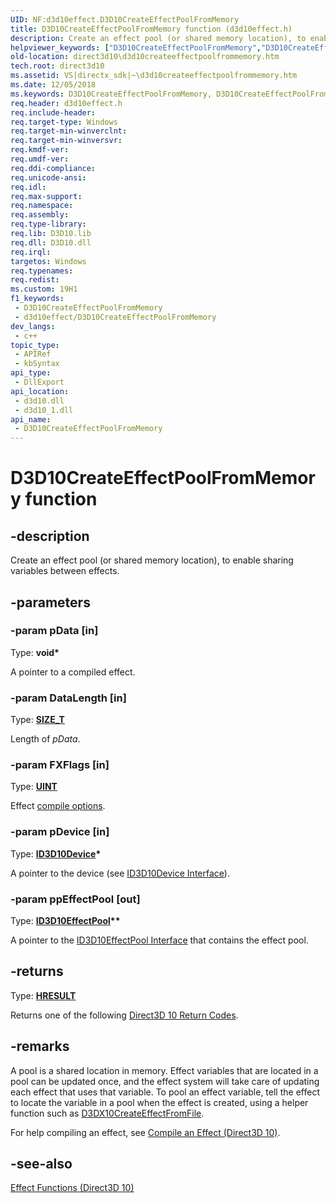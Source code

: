 ```yaml
---
UID: NF:d3d10effect.D3D10CreateEffectPoolFromMemory
title: D3D10CreateEffectPoolFromMemory function (d3d10effect.h)
description: Create an effect pool (or shared memory location), to enable sharing variables between effects.
helpviewer_keywords: ["D3D10CreateEffectPoolFromMemory","D3D10CreateEffectPoolFromMemory function [Direct3D 10]","d3d10effect/D3D10CreateEffectPoolFromMemory","direct3d10.d3d10createeffectpoolfrommemory","fe38c43e-d460-f70d-5972-0c60fb75b532"]
old-location: direct3d10\d3d10createeffectpoolfrommemory.htm
tech.root: direct3d10
ms.assetid: VS|directx_sdk|~\d3d10createeffectpoolfrommemory.htm
ms.date: 12/05/2018
ms.keywords: D3D10CreateEffectPoolFromMemory, D3D10CreateEffectPoolFromMemory function [Direct3D 10], d3d10effect/D3D10CreateEffectPoolFromMemory, direct3d10.d3d10createeffectpoolfrommemory, fe38c43e-d460-f70d-5972-0c60fb75b532
req.header: d3d10effect.h
req.include-header: 
req.target-type: Windows
req.target-min-winverclnt: 
req.target-min-winversvr: 
req.kmdf-ver: 
req.umdf-ver: 
req.ddi-compliance: 
req.unicode-ansi: 
req.idl: 
req.max-support: 
req.namespace: 
req.assembly: 
req.type-library: 
req.lib: D3D10.lib
req.dll: D3D10.dll
req.irql: 
targetos: Windows
req.typenames: 
req.redist: 
ms.custom: 19H1
f1_keywords:
 - D3D10CreateEffectPoolFromMemory
 - d3d10effect/D3D10CreateEffectPoolFromMemory
dev_langs:
 - c++
topic_type:
 - APIRef
 - kbSyntax
api_type:
 - DllExport
api_location:
 - d3d10.dll
 - d3d10_1.dll
api_name:
 - D3D10CreateEffectPoolFromMemory
---
```


# D3D10CreateEffectPoolFromMemory function


## -description

Create an effect pool (or shared memory location), to enable sharing variables between effects.

## -parameters

### -param pData [in]

Type: <b>void*</b>

A pointer to a compiled effect.

### -param DataLength [in]

Type: <b><a href="/windows/desktop/WinProg/windows-data-types">SIZE_T</a></b>

Length of <i>pData</i>.

### -param FXFlags [in]

Type: <b><a href="/windows/desktop/WinProg/windows-data-types">UINT</a></b>

Effect <a href="/windows/desktop/direct3d10/d3d10-graphics-reference-effect-constants">compile options</a>.

### -param pDevice [in]

Type: <b><a href="/windows/desktop/api/d3d10/nn-d3d10-id3d10device">ID3D10Device</a>*</b>

A pointer to the device (see <a href="/windows/desktop/api/d3d10/nn-d3d10-id3d10device">ID3D10Device Interface</a>).

### -param ppEffectPool [out]

Type: <b><a href="/windows/desktop/api/d3d10effect/nn-d3d10effect-id3d10effectpool">ID3D10EffectPool</a>**</b>

A pointer to the <a href="/windows/desktop/api/d3d10effect/nn-d3d10effect-id3d10effectpool">ID3D10EffectPool Interface</a> that contains the effect pool.

## -returns

Type: <b><a href="/windows/win32/com/structure-of-com-error-codes">HRESULT</a></b>

Returns one of the following <a href="/windows/desktop/direct3d10/d3d10-graphics-reference-returnvalues">Direct3D 10 Return Codes</a>.

## -remarks

A pool is a shared location in memory. Effect variables that are located in a pool can be updated once, and the effect system will take care of updating each effect that uses that variable. To pool an effect variable, tell the effect to locate the variable in a pool when the effect is created, using a helper function such as <a href="/windows/desktop/direct3d10/d3dx10createeffectfromfile">D3DX10CreateEffectFromFile</a>.

For help compiling an effect, see <a href="/windows/desktop/direct3d10/d3d10-graphics-programming-guide-effects-compile">Compile an Effect (Direct3D 10)</a>.

## -see-also

<a href="/windows/desktop/direct3d10/d3d10-graphics-reference-effect-functions">Effect Functions (Direct3D 10)</a>